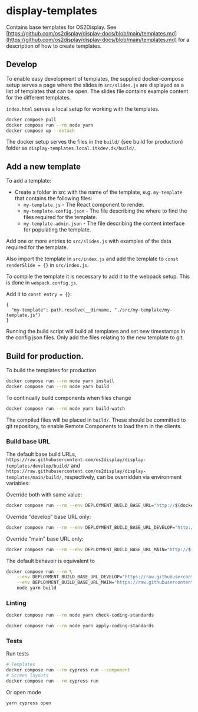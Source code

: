 # display-templates

Contains base templates for OS2Display.
See [https://github.com/os2display/display-docs/blob/main/templates.md](https://github.com/os2display/display-docs/blob/main/templates.md) for a description of how to create templates.

## Develop

To enable easy development of templates, the supplied docker-compose setup serves a page where the
slides in `src/slides.js` are displayed as a list of templates that can be open. The slides file contains
example content for the different templates.

`index.html` serves a local setup for working with the templates.

```bash
docker compose pull
docker compose run --rm node yarn
docker compose up --detach
```

The docker setup serves the files in the `build/` (see build for production) folder as `display-templates.local.itkdev.dk/build/`.

## Add a new template

To add a template:

* Create a folder in src with the name of the template, e.g. `my-template` that contains the following files:
  * `my-template.js` - The React component to render.
  * `my-template.config.json` - The file describing the where to find the files required for the template.
  * `my-template-admin.json` - The file describing the content interface for populating the template.

Add one or more entries to `src/slides.js` with examples of the data required for the template. 

Also import the template in `src/index.js` and add the template to `const renderSlide = {}` in `src/index.js`.

To compile the template it is necessary to add it to the webpack setup. This is done in `webpack.config.js`.

Add it to `const entry = {}`:

```
{
  "my-template": path.resolve(__dirname, "./src/my-template/my-template.js")
}
```

Running the build script will build all templates and set new timestamps in the config json files.
Only add the files relating to the new template to git.

## Build for production.

To build the templates for production

```bash
docker compose run --rm node yarn install
docker compose run --rm node yarn build
```

To continually build components when files change

```bash
docker compose run --rm node yarn build-watch
```

The compiled files will be placed in `build/`. These should be committed to
git repository, to enable Remote Components to load them in the clients.

### Build base URL

The default base build URLs,
`https://raw.githubusercontent.com/os2display/display-templates/develop/build/`
and
`https://raw.githubusercontent.com/os2display/display-templates/main/build/`,
respectively, can be overridden via environment variables:

Override both with same value:

```sh
docker compose run --rm --env DEPLOYMENT_BUILD_BASE_URL="http://$(docker compose port nginx 80)/build/" node yarn build
```

Override "develop" base URL only:

```sh
docker compose run --rm --env DEPLOYMENT_BUILD_BASE_URL_DEVELOP="http://$(docker compose port nginx 80)/build/" node yarn build
```

Override "main" base URL only:

```sh
docker compose run --rm --env DEPLOYMENT_BUILD_BASE_URL_MAIN="http://$(docker compose port nginx 80)/build/" node yarn build
```

The default behavoir is equivalent to

```sh
docker compose run --rm \
    --env DEPLOYMENT_BUILD_BASE_URL_DEVELOP="https://raw.githubusercontent.com/os2display/display-templates/develop/build/" \
    --env DEPLOYMENT_BUILD_BASE_URL_MAIN="https://raw.githubusercontent.com/os2display/display-templates/main/build/" \
    node yarn build
```

### Linting

```bash
docker compose run --rm node yarn check-coding-standards
```

```bash
docker compose run --rm node yarn apply-coding-standards
```

### Tests

Run tests

```sh
# Templates
docker compose run --rm cypress run --component
# Screen layouts
docker compose run --rm cypress run
```

Or open mode
```sh
yarn cypress open
```
